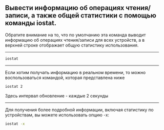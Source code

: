## Вывести информацию об операциях чтения/записи, а также общей статистики с помощью команды iostat.

Обратите внимание на то, что по умолчанию эта команда выводит информацию об операциях чтения/записи для всех устройств,
а в верхней строке отображает общую статистику использования.

---

```bash
iostat
```

---

Если хотим получать информацию в реальном времени, то можно воспользоваться командой, которая представлена ниже

```bash
iostat 2
```

Здесь интервал обновление - каждые 2 секунды

--- 

Для получения более подробной информации, включая статистику по устройствам, вы можете использовать опцию -x:

```bash
iostat -x
```

